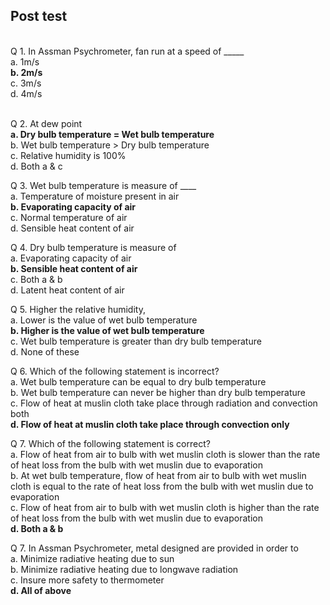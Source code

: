 ## Post test
<br>
Q 1. In Assman Psychrometer, fan run at a speed of _____<br>
a. 1m/s<br>
<b>b. 2m/s</b><br>
c. 3m/s</br>
d. 4m/s<br><br>

Q 2. At dew point<br>
<b>a. Dry bulb temperature = Wet bulb temperature</b><br>
b. Wet bulb temperature > Dry bulb temperature<br>
c. Relative humidity is 100%<br>
d. Both a & c<br>

Q 3. Wet bulb temperature is measure of ____<br>
a. Temperature of moisture present in air<br>
<b>b. Evaporating capacity of air</b><br>
c. Normal temperature of air<br>
d. Sensible heat content of air<br>

Q 4. Dry bulb temperature is measure of <br>
a. Evaporating capacity of air<br>
<b>b. Sensible heat content of air</b> <br>
c. Both a & b<br>
d. Latent heat content of air<br>

Q 5. Higher the relative humidity,  <br>
a. Lower is the value of wet bulb temperature<br>
<b>b. Higher is the value of wet bulb temperature</b> <br>
c. Wet bulb temperature is greater than dry bulb temperature<br>
d. None of these<br>

Q 6. Which of the following statement is incorrect?<br>
a. Wet bulb temperature can be equal to dry bulb temperature<br>
b. Wet bulb temperature can never be higher than dry bulb temperature<br>
c. Flow of heat at muslin cloth take place through radiation and convection both<br>
<b>d. Flow of heat at muslin cloth take place through convection only</b> <br>

Q 7. Which of the following statement is correct?  <br>
a. Flow of heat from air to bulb with wet muslin cloth is slower than the rate of heat loss from the bulb with wet muslin due to evaporation<br>
b. At wet bulb temperature, flow of heat from air to bulb with wet muslin cloth is equal to the rate of heat loss from the bulb with wet muslin due to evaporation<br>
c. Flow of heat from air to bulb with wet muslin cloth is higher than the rate of heat loss from the bulb with wet muslin due to evaporation<br>
<b>d. Both a & b</b><br>

Q 7. In Assman Psychrometer, metal designed are provided in order to  <br>
a. Minimize radiative heating due to sun<br>
b. Minimize radiative heating due to longwave radiation<br>
c. Insure more safety to thermometer<br>
<b>d. All of above</b><br>